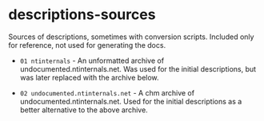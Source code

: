 # descriptions-sources

Sources of descriptions, sometimes with conversion scripts. Included only for
reference, not used for generating the docs.

* `01 ntinternals` - An unformatted archive of undocumented.ntinternals.net. Was
  used for the initial descriptions, but was later replaced with the archive
  below.

* `02 undocumented.ntinternals.net` - A chm archive of
  undocumented.ntinternals.net. Used for the initial descriptions as a better
  alternative to the above archive.
